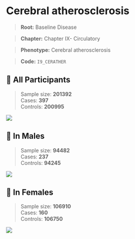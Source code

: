 # Cerebral atherosclerosis

> **Root:** Baseline Disease  

> **Chapter:** Chapter IX- Circulatory  

> **Phenotype:** Cerebral atherosclerosis  

> **Code:** `I9_CERATHER`

## 🧪 All Participants  
> Sample size: **201392**  
> Cases: **397**  
> Controls: **200995**
<img src="/Disease/Figures/ALL/Incidence/I9_CERATHER.png"/>
<CsvTable src="/Disease/Data/ALL/Incidence/COX_I9_CERATHER.csv" label="🔍 View full results" />

## 👨 In Males  
> Sample size: **94482**  
> Cases: **237**  
> Controls: **94245**
<img src="/Disease/Figures/Male/Incidence/I9_CERATHER.png"/>
<CsvTable src="/Disease/Data/Male/Incidence/COX_I9_CERATHER.csv" label="🔍 View full results" />

## 👩 In Females  
> Sample size: **106910**  
> Cases: **160**  
> Controls: **106750**
<img src="/Disease/Figures/Female/Incidence/I9_CERATHER.png"/>
<CsvTable src="/Disease/Data/Female/Incidence/COX_I9_CERATHER.csv" label="🔍 View full results" />

